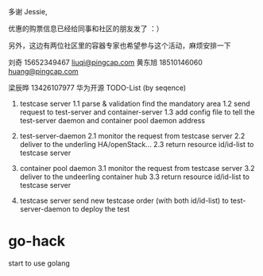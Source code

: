 多谢 Jessie,

优惠的购票信息已经给同事和社区的朋友发了 ：）

另外，这边有两位社区里的容器专家也希望参与这个活动，麻烦安排一下

刘奇   15652349467   liuqi@pingcap.com 
黄东旭  18510146060  huang@pingcap.com 

梁辰晔
13426107977
华为开源
TODO-List (by seqence)

1. testcase server
1.1 parse & validation
    find the mandatory area
1.2 send request to test-server and container-server
1.3 add config file to tell the test-server daemon and container pool daemon address

2. test-server-daemon
2.1 monitor the request from testcase server
2.2 deliver to the underling HA/openStack...
2.3 return resource id/id-list to testcase server

3. container pool daemon
3.1 monitor the request from testcase server
3.2 deliver to the undeerling container hub
3.3 return resource id/id-list to testcase server

4. testcase server send new testcase order (with both id/id-list) to test-server-daemon
    to deploy the test

# go-hack
start to use golang
